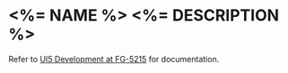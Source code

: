# <%= NAME %> <%= DESCRIPTION %>

Refer to [UI5 Development at FG-5215](https://atc.bmwgroup.net/bitbucket/projects/FG5215UI5/repos/ui5-development) for documentation.
